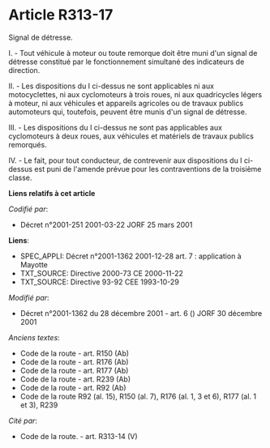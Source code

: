 # Article R313-17

Signal de détresse.

I. - Tout véhicule à moteur ou toute remorque doit être muni d'un signal de détresse constitué par le fonctionnement
simultané des indicateurs de direction.

II. - Les dispositions du I ci-dessus ne sont applicables ni aux motocyclettes, ni aux cyclomoteurs à trois roues, ni aux
quadricycles légers à moteur, ni aux véhicules et appareils agricoles ou de travaux publics automoteurs qui, toutefois,
peuvent être munis d'un signal de détresse.

III. - Les dispositions du I ci-dessus ne sont pas applicables aux cyclomoteurs à deux roues, aux véhicules et matériels de
travaux publics remorqués.

IV. - Le fait, pour tout conducteur, de contrevenir aux dispositions du I ci-dessus est puni de l'amende prévue pour les
contraventions de la troisième classe.

**Liens relatifs à cet article**

_Codifié par_:

  - Décret n°2001-251 2001-03-22 JORF 25 mars 2001

**Liens**:

  - SPEC_APPLI: Décret n°2001-1362 2001-12-28 art. 7 : application à Mayotte
  - TXT_SOURCE: Directive 2000-73 CE 2000-11-22
  - TXT_SOURCE: Directive 93-92 CEE 1993-10-29

_Modifié par_:

  - Décret n°2001-1362 du 28 décembre 2001 - art. 6 () JORF 30 décembre 2001

_Anciens textes_:

  - Code de la route - art. R150 (Ab)
  - Code de la route - art. R176 (Ab)
  - Code de la route - art. R177 (Ab)
  - Code de la route - art. R239 (Ab)
  - Code de la route - art. R92 (Ab)
  - Code de la route R92 (al. 15), R150 (al. 7), R176 (al. 1, 3 et 6), R177 (al. 1 et 3), R239

_Cité par_:

  - Code de la route. - art. R313-14 (V)
